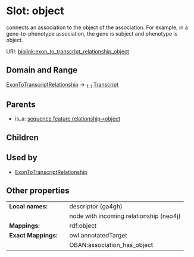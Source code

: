
# Slot: object


connects an association to the object of the association. For example, in a gene-to-phenotype association, the gene is subject and phenotype is object.

URI: [biolink:exon_to_transcript_relationship_object](https://w3id.org/biolink/vocab/exon_to_transcript_relationship_object)


## Domain and Range

[ExonToTranscriptRelationship](ExonToTranscriptRelationship.md) &#8594;  <sub>1..1</sub> [Transcript](Transcript.md)

## Parents

 *  is_a: [sequence feature relationship➞object](sequence_feature_relationship_object.md)

## Children


## Used by

 * [ExonToTranscriptRelationship](ExonToTranscriptRelationship.md)

## Other properties

|  |  |  |
| --- | --- | --- |
| **Local names:** | | descriptor (ga4gh) |
|  | | node with incoming relationship (neo4j) |
| **Mappings:** | | rdf:object |
| **Exact Mappings:** | | owl:annotatedTarget |
|  | | OBAN:association_has_object |

